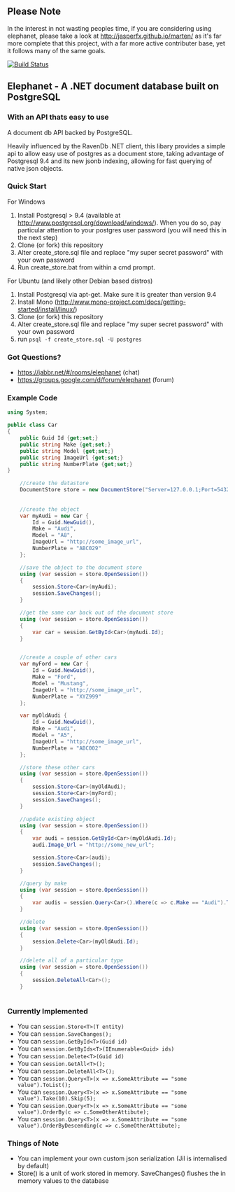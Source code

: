 ## Please Note

In the interest in not wasting peoples time, if you are considering using elephanet, please take a look at http://jasperfx.github.io/marten/ as it's far more complete that this project, with a far more active
contributer base, yet it follows many of the same goals.

[![Build Status](https://travis-ci.org/YoloDev/elephanet.svg?branch=master)](https://travis-ci.org/YoloDev/elephanet) 

## Elephanet - A .NET document database built on PostgreSQL

### With an API thats easy to use

A document db API backed by PostgreSQL.

Heavily influenced by the RavenDb .NET client, this libary provides a simple api to allow easy use of postgres as a document store, taking advantage of Postgresql 9.4 and its new jsonb indexing, allowing for fast querying of native json objects.

### Quick Start

For Windows

1.  Install Postgresql > 9.4 (available at http://www.postgresql.org/download/windows/). When you do so, pay particular attention to your postgres user password (you will need this in the next step)
1.  Clone (or fork) this repository
1.  Alter create_store.sql file and replace "my super secret password" with your own password
1.  Run create_store.bat from within a cmd prompt.

For Ubuntu (and likely other Debian based distros)

1.  Install Postgresql via apt-get.  Make sure it is greater than version 9.4
1.  Install Mono (http://www.mono-project.com/docs/getting-started/install/linux/)
1.  Clone (or fork) this repository
1.  Alter create_store.sql file and replace "my super secret password" with your own password
1.  run `psql -f create_store.sql -U postgres`

### Got Questions?

- https://jabbr.net/#/rooms/elephanet (chat) 
- https://groups.google.com/d/forum/elephanet (forum)



### Example Code

```c#
using System;

public class Car
{
 	public Guid Id {get;set;}
	public string Make {get;set;}
	public string Model {get;set;}
	public string ImageUrl {get;set;}
	public string NumberPlate {get;set;}
}
```

```c#
	//create the datastore
	DocumentStore store = new DocumentStore("Server=127.0.0.1;Port=5432;User Id=store_user;password=my super secret password;database=store;");
	
	
	//create the object
	var myAudi = new Car {
		Id = Guid.NewGuid(),
		Make = "Audi",
		Model = "A8",
		ImageUrl = "http://some_image_url",
		NumberPlate = "ABC029"
	};

	//save the object to the document store
	using (var session = store.OpenSession())
	{
		session.Store<Car>(myAudi);
		session.SaveChanges();
	}

	//get the same car back out of the document store
	using (var session = store.OpenSession())
	{
		var car = session.GetById<Car>(myAudi.Id);
	}


	//create a couple of other cars	
	var myFord = new Car {
		Id = Guid.NewGuid(),
		Make = "Ford",
		Model = "Mustang",
		ImageUrl = "http://some_image_url",
		NumberPlate = "XYZ999"
	};

	var myOldAudi {
		Id = Guid.NewGuid(),
		Make = "Audi",
		Model = "A5",
		ImageUrl = "http://some_image_url",
		NumberPlate = "ABC002"
	};

	//store these other cars
	using (var session = store.OpenSession())
	{
		session.Store<Car>(myOldAudi);
		session.Store<Car>(myFord);
		session.SaveChanges();
	}

	//update existing object
	using (var session = store.OpenSession())
	{
		var audi = session.GetById<Car>(myOldAudi.Id);
		audi.Image_Url = "http://some_new_url";

		session.Store<Car>(audi);
		session.SaveChanges();
	}

	//query by make
	using (var session = store.OpenSession())
	{
		var audis = session.Query<Car>().Where(c => c.Make == "Audi").ToList();
	}

	//delete
	using (var session = store.OpenSession())
	{
		session.Delete<Car>(myOldAudi.Id);
	}

	//delete all of a particular type
	using (var session = store.OpenSession())
	{
		session.DeleteAll<Car>();
	}
	
```

### Currently Implemented

* You can `session.Store<T>(T entity)`
* You can `session.SaveChanges();`
* You can `session.GetById<T>(Guid id)`
* You can `session.GetByIds<T>(IEnumerable<Guid> ids)`
* You can `session.Delete<T>(Guid id)`
* You can `session.GetAll<T>();`
* You can `session.DeleteAll<T>();`
* You can `session.Query<T>(x => x.SomeAttribute == "some value").ToList();`
* You can `session.Query<T>(x => x.SomeAttribute == "some value").Take(10).Skip(5);`
* You can `session.Query<T>(x => x.SomeAttribute == "some value").OrderBy(c => c.SomeOtherAttibute);`
* You can `session.Query<T>(x => x.SomeAttribute == "some value").OrderByDescending(c => c.SomeOtherAttibute);`

### Things of Note

* You can implement your own custom json serialization (Jil is internalised by default)
* Store<T>() is a unit of work stored in memory.  SaveChanges() flushes the in memory values to the database
